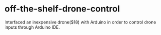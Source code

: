 # off-the-shelf-drone-control
Interfaced an inexpensive drone($18) with Arduino in order to control drone inputs through Arduino IDE.
